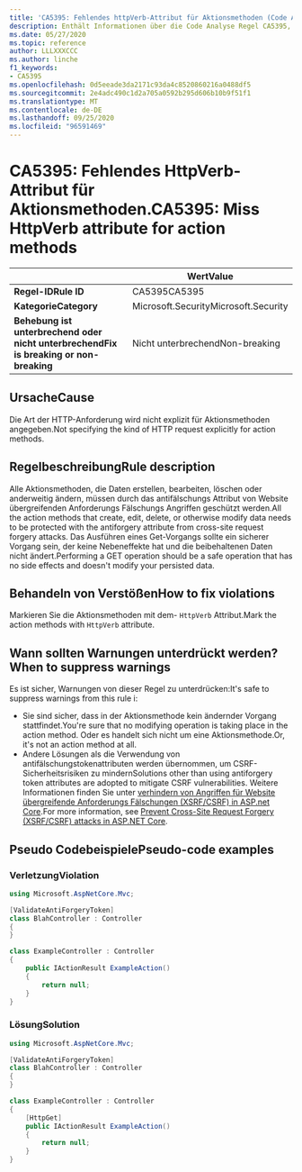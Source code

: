 ```yaml
---
title: 'CA5395: Fehlendes httpVerb-Attribut für Aktionsmethoden (Code Analyse)'
description: Enthält Informationen über die Code Analyse Regel CA5395, einschließlich der Gründe, der Behebung von Verstößen und der Zeit, zu der Sie unterdrückt werden soll.
ms.date: 05/27/2020
ms.topic: reference
author: LLLXXXCCC
ms.author: linche
f1_keywords:
- CA5395
ms.openlocfilehash: 0d5eeade3da2171c93da4c8520860216a0488df5
ms.sourcegitcommit: 2e4adc490c1d2a705a0592b295d606b10b9f51f1
ms.translationtype: MT
ms.contentlocale: de-DE
ms.lasthandoff: 09/25/2020
ms.locfileid: "96591469"
---
```

# <a name="ca5395-miss-httpverb-attribute-for-action-methods"></a><span data-ttu-id="8686a-103">CA5395: Fehlendes HttpVerb-Attribut für Aktionsmethoden.</span><span class="sxs-lookup"><span data-stu-id="8686a-103">CA5395: Miss HttpVerb attribute for action methods</span></span>

| | <span data-ttu-id="8686a-104">Wert</span><span class="sxs-lookup"><span data-stu-id="8686a-104">Value</span></span> |
|-|-|
| <span data-ttu-id="8686a-105">**Regel-ID**</span><span class="sxs-lookup"><span data-stu-id="8686a-105">**Rule ID**</span></span> |<span data-ttu-id="8686a-106">CA5395</span><span class="sxs-lookup"><span data-stu-id="8686a-106">CA5395</span></span>|
| <span data-ttu-id="8686a-107">**Kategorie**</span><span class="sxs-lookup"><span data-stu-id="8686a-107">**Category**</span></span> |<span data-ttu-id="8686a-108">Microsoft.Security</span><span class="sxs-lookup"><span data-stu-id="8686a-108">Microsoft.Security</span></span>|
| <span data-ttu-id="8686a-109">**Behebung ist unterbrechend oder nicht unterbrechend**</span><span class="sxs-lookup"><span data-stu-id="8686a-109">**Fix is breaking or non-breaking**</span></span> |<span data-ttu-id="8686a-110">Nicht unterbrechend</span><span class="sxs-lookup"><span data-stu-id="8686a-110">Non-breaking</span></span>|

## <a name="cause"></a><span data-ttu-id="8686a-111">Ursache</span><span class="sxs-lookup"><span data-stu-id="8686a-111">Cause</span></span>

<span data-ttu-id="8686a-112">Die Art der HTTP-Anforderung wird nicht explizit für Aktionsmethoden angegeben.</span><span class="sxs-lookup"><span data-stu-id="8686a-112">Not specifying the kind of HTTP request explicitly for action methods.</span></span>

## <a name="rule-description"></a><span data-ttu-id="8686a-113">Regelbeschreibung</span><span class="sxs-lookup"><span data-stu-id="8686a-113">Rule description</span></span>

<span data-ttu-id="8686a-114">Alle Aktionsmethoden, die Daten erstellen, bearbeiten, löschen oder anderweitig ändern, müssen durch das antifälschungs Attribut von Website übergreifenden Anforderungs Fälschungs Angriffen geschützt werden.</span><span class="sxs-lookup"><span data-stu-id="8686a-114">All the action methods that create, edit, delete, or otherwise modify data needs to be protected with the antiforgery attribute from cross-site request forgery attacks.</span></span> <span data-ttu-id="8686a-115">Das Ausführen eines Get-Vorgangs sollte ein sicherer Vorgang sein, der keine Nebeneffekte hat und die beibehaltenen Daten nicht ändert.</span><span class="sxs-lookup"><span data-stu-id="8686a-115">Performing a GET operation should be a safe operation that has no side effects and doesn't modify your persisted data.</span></span>

## <a name="how-to-fix-violations"></a><span data-ttu-id="8686a-116">Behandeln von Verstößen</span><span class="sxs-lookup"><span data-stu-id="8686a-116">How to fix violations</span></span>

<span data-ttu-id="8686a-117">Markieren Sie die Aktionsmethoden mit dem- `HttpVerb` Attribut.</span><span class="sxs-lookup"><span data-stu-id="8686a-117">Mark the action methods with `HttpVerb` attribute.</span></span>

## <a name="when-to-suppress-warnings"></a><span data-ttu-id="8686a-118">Wann sollten Warnungen unterdrückt werden?</span><span class="sxs-lookup"><span data-stu-id="8686a-118">When to suppress warnings</span></span>

<span data-ttu-id="8686a-119">Es ist sicher, Warnungen von dieser Regel zu unterdrücken:</span><span class="sxs-lookup"><span data-stu-id="8686a-119">It's safe to suppress warnings from this rule i:</span></span>

- <span data-ttu-id="8686a-120">Sie sind sicher, dass in der Aktionsmethode kein ändernder Vorgang stattfindet.</span><span class="sxs-lookup"><span data-stu-id="8686a-120">You're sure that no modifying operation is taking place in the action method.</span></span> <span data-ttu-id="8686a-121">Oder es handelt sich nicht um eine Aktionsmethode.</span><span class="sxs-lookup"><span data-stu-id="8686a-121">Or, it's not an action method at all.</span></span>
- <span data-ttu-id="8686a-122">Andere Lösungen als die Verwendung von antifälschungstokenattributen werden übernommen, um CSRF-Sicherheitsrisiken zu mindern</span><span class="sxs-lookup"><span data-stu-id="8686a-122">Solutions other than using antiforgery token attributes are adopted to mitigate CSRF vulnerabilities.</span></span> <span data-ttu-id="8686a-123">Weitere Informationen finden Sie unter [verhindern von Angriffen für Website übergreifende Anforderungs Fälschungen (XSRF/CSRF) in ASP.net Core](/aspnet/core/security/anti-request-forgery).</span><span class="sxs-lookup"><span data-stu-id="8686a-123">For more information, see [Prevent Cross-Site Request Forgery (XSRF/CSRF) attacks in ASP.NET Core](/aspnet/core/security/anti-request-forgery).</span></span>

## <a name="pseudo-code-examples"></a><span data-ttu-id="8686a-124">Pseudo Codebeispiele</span><span class="sxs-lookup"><span data-stu-id="8686a-124">Pseudo-code examples</span></span>

### <a name="violation"></a><span data-ttu-id="8686a-125">Verletzung</span><span class="sxs-lookup"><span data-stu-id="8686a-125">Violation</span></span>

```csharp
using Microsoft.AspNetCore.Mvc;

[ValidateAntiForgeryToken]
class BlahController : Controller
{
}

class ExampleController : Controller
{
    public IActionResult ExampleAction()
    {
        return null;
    }
}
```

### <a name="solution"></a><span data-ttu-id="8686a-126">Lösung</span><span class="sxs-lookup"><span data-stu-id="8686a-126">Solution</span></span>

```csharp
using Microsoft.AspNetCore.Mvc;

[ValidateAntiForgeryToken]
class BlahController : Controller
{
}

class ExampleController : Controller
{
    [HttpGet]
    public IActionResult ExampleAction()
    {
        return null;
    }
}
```
